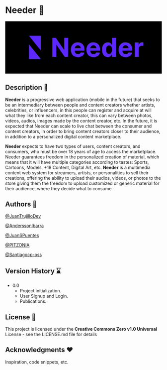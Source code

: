 # Needer 👻

![](image/README/1651083817675.png)

## Description 📃

**Needer** is a progressive web application (mobile in the future) that seeks to be an intermediary between people and content creators whether artists, celebrities, or influencers, in this people can register and acquire at will what they like from each content creator, this can vary between photos, videos, audios, images made by the content creator, etc. In the future, it is expected that Needer can scale to live chat between the consumer and content creators, in order to bring content creators closer to their audience, in addition to a personalized digital content marketplace.

**Needer** expects to have two types of users, content creators, and consumers, who must be over 18 years of age to access the marketplace. Needer guarantees freedom in the personalized creation of material, which means that it will have multiple categories according to tastes: Sports, Cartoons, Models, +18 Content, Digital Art, etc. **Needer** is a multimedia content web system for streamers, artists, or personalities to sell their creations, offering the ability to upload their audios, videos, or photos to the store giving them the freedom to upload customized or generic material for their audience, where they decide what to consume.

## Authors 👥

[@JuanTrujilloDev](https://github.com/JuanTrujilloDev/)

[@AnderssonIbarra](https://github.com/AnderssonIbarra)

[@JuanSPuentes](https://github.com/Sarsu12/)

[@PITZONIA](https://github.com/PITZ0NIA)

[@Santiagocp-oss](https://github.com/Santiagocp-oss)

## Version History ⌛️

* 0.0
  * Project initialization.
  * User Signup and Login.
  * Publications.

## License 💯

This project is licensed under the **Creative Commons Zero v1.0 Universal** License - see the LICENSE.md file for details

## Acknowledgments ❤️

Inspiration, code snippets, etc.
